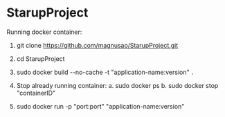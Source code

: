 # StarupProject

Running docker container:

1. git clone https://github.com/magnusao/StarupProject.git

2. cd StarupProject

3. sudo docker build --no-cache -t "application-name:version" `.`

4. Stop already running container:
	a. sudo docker ps
	b. sudo docker stop "containerID"

5. sudo docker run -p "port:port" "application-name:version"
